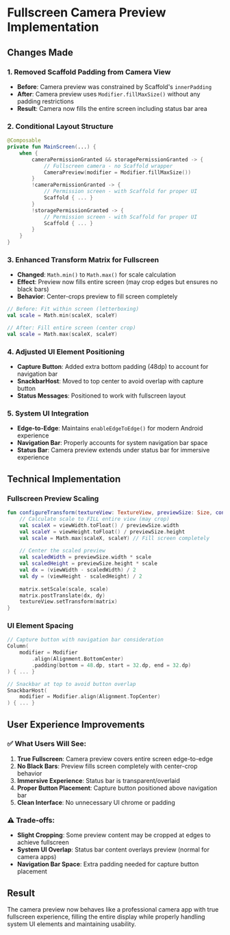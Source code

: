 # Fullscreen Camera Preview Implementation

## Changes Made

### 1. **Removed Scaffold Padding from Camera View**
- **Before**: Camera preview was constrained by Scaffold's `innerPadding`
- **After**: Camera preview uses `Modifier.fillMaxSize()` without any padding restrictions
- **Result**: Camera now fills the entire screen including status bar area

### 2. **Conditional Layout Structure**
```kotlin
@Composable
private fun MainScreen(...) {
    when {
        cameraPermissionGranted && storagePermissionGranted -> {
            // Fullscreen camera - no Scaffold wrapper
            CameraPreview(modifier = Modifier.fillMaxSize())
        }
        !cameraPermissionGranted -> {
            // Permission screen - with Scaffold for proper UI
            Scaffold { ... }
        }
        !storagePermissionGranted -> {
            // Permission screen - with Scaffold for proper UI  
            Scaffold { ... }
        }
    }
}
```

### 3. **Enhanced Transform Matrix for Fullscreen**
- **Changed**: `Math.min()` to `Math.max()` for scale calculation
- **Effect**: Preview now fills entire screen (may crop edges but ensures no black bars)
- **Behavior**: Center-crops preview to fill screen completely

```kotlin
// Before: Fit within screen (letterboxing)
val scale = Math.min(scaleX, scaleY)

// After: Fill entire screen (center crop)
val scale = Math.max(scaleX, scaleY)
```

### 4. **Adjusted UI Element Positioning**
- **Capture Button**: Added extra bottom padding (48dp) to account for navigation bar
- **SnackbarHost**: Moved to top center to avoid overlap with capture button
- **Status Messages**: Positioned to work with fullscreen layout

### 5. **System UI Integration**
- **Edge-to-Edge**: Maintains `enableEdgeToEdge()` for modern Android experience
- **Navigation Bar**: Properly accounts for system navigation bar space
- **Status Bar**: Camera preview extends under status bar for immersive experience

## Technical Implementation

### Fullscreen Preview Scaling
```kotlin
fun configureTransform(textureView: TextureView, previewSize: Size, context: Context) {
    // Calculate scale to FILL entire view (may crop)
    val scaleX = viewWidth.toFloat() / previewSize.width
    val scaleY = viewHeight.toFloat() / previewSize.height
    val scale = Math.max(scaleX, scaleY) // Fill screen completely
    
    // Center the scaled preview
    val scaledWidth = previewSize.width * scale
    val scaledHeight = previewSize.height * scale
    val dx = (viewWidth - scaledWidth) / 2
    val dy = (viewHeight - scaledHeight) / 2
    
    matrix.setScale(scale, scale)
    matrix.postTranslate(dx, dy)
    textureView.setTransform(matrix)
}
```

### UI Element Spacing
```kotlin
// Capture button with navigation bar consideration
Column(
    modifier = Modifier
        .align(Alignment.BottomCenter)
        .padding(bottom = 48.dp, start = 32.dp, end = 32.dp)
) { ... }

// Snackbar at top to avoid button overlap
SnackbarHost(
    modifier = Modifier.align(Alignment.TopCenter)
) { ... }
```

## User Experience Improvements

### ✅ **What Users Will See:**
1. **True Fullscreen**: Camera preview covers entire screen edge-to-edge
2. **No Black Bars**: Preview fills screen completely with center-crop behavior
3. **Immersive Experience**: Status bar is transparent/overlaid
4. **Proper Button Placement**: Capture button positioned above navigation bar
5. **Clean Interface**: No unnecessary UI chrome or padding

### ⚠️ **Trade-offs:**
- **Slight Cropping**: Some preview content may be cropped at edges to achieve fullscreen
- **System UI Overlap**: Status bar content overlays preview (normal for camera apps)
- **Navigation Bar Space**: Extra padding needed for capture button placement

## Result
The camera preview now behaves like a professional camera app with true fullscreen experience, filling the entire display while properly handling system UI elements and maintaining usability.